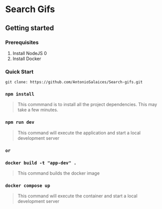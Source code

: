 # Search Gifs

## Getting started

### Prerequisites
1. Install NodeJS 
0
2. Install Docker 

### Quick Start

    git clone: https://github.com/AntonioSalaices/Search-gifs.git

### `npm install`
> This commmand is to install all the project dependencies. This may take a few minutes.

### `npm run dev`
> This command will execute the application and start a local development server

### `or`

### `docker build -t "app-dev" .`
> This command builds the docker image


### `docker compose up`
> This command will execute the container and start a local development server




